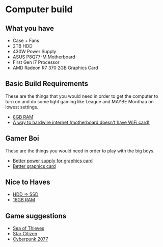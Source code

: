 # Computer build

## What you have
* Case + Fans
* 2TB HDD 
* 430W Power Supply
* ASUS P8Q77-M Motherboard 
* First Gen i7 Processor
* AMD Radeon R7 370 2GB Graphics Card



## Basic Build Requirements
These are the things that you would need in order to get the computer to turn on and do some light gaming like League and MAYBE Mordhau on lowest settings.
* [8GB RAM](https://www.amazon.com/Patriot-Signature-PC3-12800-1600MHz-240-Pin/dp/B004JKNJ0U/ref=sr_1_10?crid=3RM1K4VR22556&dchild=1&keywords=ddr3+ram+8gb&qid=1584642554&s=electronics&sprefix=ddr3+ram%2Celectronics%2C235&sr=1-10)
* [A way to hardwire internet (motherboard doesn't have WiFi card)](https://www.amazon.com/TP-Link-Extender-External-Antennas-TL-WA855RE/dp/B0195Y0A42/ref=sr_1_3?dchild=1&keywords=wifi+repeater&qid=1584642659&s=electronics&sr=1-3) 
  



## Gamer Boi
These are the things you would need in order to play with the big boys.
* [Better power supply for graphics card](https://www.amazon.com/Thermaltake-Certified-Continuous-Active-PS-SPD-0700NPCWUS-W/dp/B014W3EAX8/ref=sr_1_1_sspa?dchild=1&keywords=700w+power+supply&qid=1584643045&s=electronics&sr=1-1-spons&swrs=6EC3E342B9A9C370C8A5BD5C01781F30&psc=1&spLa=ZW5jcnlwdGVkUXVhbGlmaWVyPUEyN1lQSllOREVPU0VUJmVuY3J5cHRlZElkPUEwOTgyMzY2MVdERTBVSTdGTVRDUSZlbmNyeXB0ZWRBZElkPUEwMzI1ODc5MlA1R041TVlQNFc4WiZ3aWRnZXROYW1lPXNwX2F0ZiZhY3Rpb249Y2xpY2tSZWRpcmVjdCZkb05vdExvZ0NsaWNrPXRydWU=)
* [Better graphics card](https://www.amazon.com/Sapphire-11265-05-20G-Backplate-Graphics-Graphic/dp/B06ZZ6FMF8/ref=sr_1_2?dchild=1&keywords=rx+580&qid=1584643085&s=electronics&sr=1-2)




## Nice to Haves
* [HDD => SSD](https://www.amazon.com/Samsung-500GB-Internal-MZ-76E500B-AM/dp/B0781Z7Y3S/ref=sxin_2_ac_d_pm?ac_md=2-0-VW5kZXIgJDkw-ac_d_pm&cv_ct_cx=samsung+evo+500gb&dchild=1&keywords=samsung+evo+500gb&pd_rd_i=B0781Z7Y3S&pd_rd_r=4376f13d-8c2f-4b6d-83ac-49cd2fedfc19&pd_rd_w=NSEO5&pd_rd_wg=TToji&pf_rd_p=0e223c60-bcf8-4663-98f3-da892fbd4372&pf_rd_r=JDKE0QTED17BE8RN0AGA&psc=1&qid=1584642792&s=electronics)
* [16GB RAM](https://www.amazon.com/Corsair-Vengeance-3000MHz-Desktop-Memory/dp/B0134EW7G8/ref=sr_1_3?dchild=1&keywords=16gb+ram&qid=1584643006&s=electronics&sr=1-3)

## Game suggestions
* [Sea of Thieves](seaofthieves.com)
* [Star Citizen](https://robertsspaceindustries.com/)
* [Cyberpunk 2077](https://www.cyberpunk.net/us/en/)
